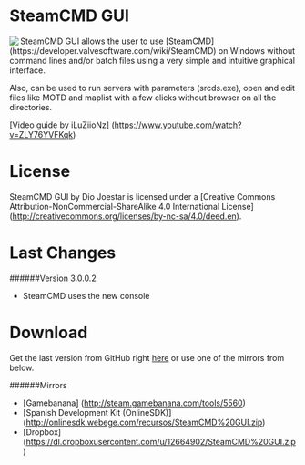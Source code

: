 SteamCMD GUI
============
<img align="left" src="https://dl.dropboxusercontent.com/u/12664902/SteamCMDGUI.png" />
SteamCMD GUI allows the user to use [SteamCMD] (https://developer.valvesoftware.com/wiki/SteamCMD) on Windows without command lines and/or batch files using a very simple and intuitive graphical interface.

Also, can be used to run servers with parameters (srcds.exe), open and edit files like MOTD and maplist with a few clicks without browser on all the directories.

[Video guide by iLuZiioNz] (https://www.youtube.com/watch?v=ZLY76YVFKqk)

License
============
SteamCMD GUI by Dio Joestar is licensed under a [Creative Commons Attribution-NonCommercial-ShareAlike 4.0 International License] (http://creativecommons.org/licenses/by-nc-sa/4.0/deed.en).

Last Changes
============
######Version 3.0.0.2
* SteamCMD uses the new console

Download
============
Get the last version from GitHub right [here](https://github.com/DioJoestar/SteamCMD-GUI/releases/latest) or use one of the mirrors from below.

######Mirrors
* [Gamebanana] (http://steam.gamebanana.com/tools/5560)
* [Spanish Development Kit (OnlineSDK)] (http://onlinesdk.webege.com/recursos/SteamCMD%20GUI.zip)
* [Dropbox] (https://dl.dropboxusercontent.com/u/12664902/SteamCMD%20GUI.zip)

